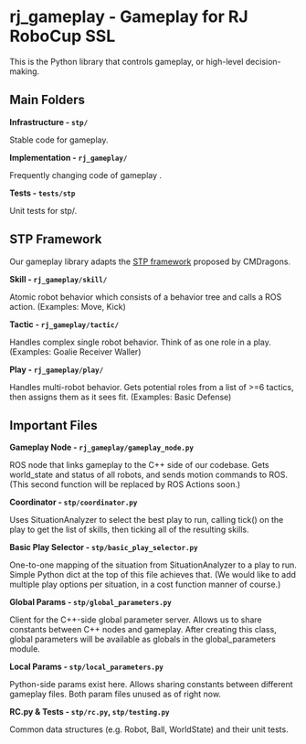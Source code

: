 # rj\_gameplay - Gameplay for RJ RoboCup SSL 

This is the Python library that controls gameplay, or high-level
decision-making. 

## Main Folders

**Infrastructure - `stp/`**

Stable code for gameplay.

**Implementation - `rj_gameplay/`**

Frequently changing code of gameplay .

**Tests - `tests/stp`**

Unit tests for stp/.

## STP Framework

Our gameplay library adapts the [STP
framework](https://citeseerx.ist.psu.edu/viewdoc/download?doi=10.1.1.61.1972&rep=rep1&type=pdf)
proposed by CMDragons.

**Skill - `rj_gameplay/skill/`**

Atomic robot behavior which consists of a behavior tree and calls a ROS action.
(Examples: Move, Kick)

**Tactic - `rj_gameplay/tactic/`**

Handles complex single robot behavior. Think of as one role in a play.
(Examples: Goalie Receiver Waller)

**Play - `rj_gameplay/play/`**

Handles multi-robot behavior. Gets potential roles from a list of >=6 tactics,
then assigns them as it sees fit. (Examples: Basic Defense)

## Important Files

**Gameplay Node - `rj_gameplay/gameplay_node.py`**

ROS node that links gameplay to the C++ side of our codebase. Gets world\_state
and status of all robots, and sends motion commands to ROS.  (This second
function will be replaced by ROS Actions soon.)

**Coordinator - `stp/coordinator.py`**

Uses SituationAnalyzer to select the best play to run, calling tick() on the
play to get the list of skills, then ticking all of the resulting skills.

**Basic Play Selector - `stp/basic_play_selector.py`**

One-to-one mapping of the situation from SituationAnalyzer to a play to run.
Simple Python dict at the top of this file achieves that. (We would like to add
multiple play options per situation, in a cost function manner of course.)

**Global Params - `stp/global_parameters.py`**

Client for the C++-side global parameter server. Allows us to share constants
between C++ nodes and gameplay. After creating this class, global parameters
will be available as globals in the global\_parameters module.

**Local Params - `stp/local_parameters.py`**

Python-side params exist here. Allows sharing constants between different
gameplay files. Both param files unused as of right now.

**RC.py & Tests - `stp/rc.py`, `stp/testing.py`**

Common data structures (e.g. Robot, Ball, WorldState) and their unit tests.
